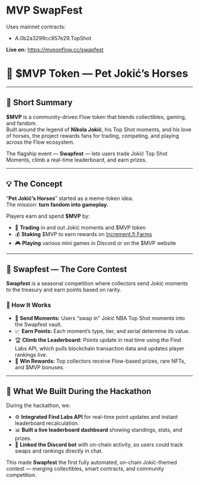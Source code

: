 # MVP SwapFest

Uses mainnet contracts:
- A.0b2a3299cc857e29.TopShot

**Live on:** https://mvponflow.cc/swapfest

# 🐴 $MVP Token — Pet Jokić’s Horses

---

## 🎯 Short Summary

**$MVP** is a community-driven Flow token that blends collectibles, gaming, and fandom.  
Built around the legend of **Nikola Jokić**, his Top Shot moments, and his love of horses, the project rewards fans for trading, competing, and playing across the Flow ecosystem.  

The flagship event — **Swapfest** — lets users trade Jokić Top Shot Moments, climb a real-time leaderboard, and earn prizes.

---

## 💡 The Concept

“**Pet Jokić’s Horses**” started as a meme-token idea.  
The mission: **turn fandom into gameplay.**

Players earn and spend **$MVP** by:

- 🏇 **Trading** in and out Jokić moments and $MVP token  
- 💰 **Staking** $MVP to earn rewards on [Increment.fi Farms](https://increment.fi/farms)  
- 🎮 **Playing** various mini games in Discord or on the $MVP website  

---

## 🧩 Swapfest — The Core Contest

**Swapfest** is a seasonal competition where collectors send Jokić moments to the treasury and earn points based on rarity.

### 🔹 How It Works

- 💸 **Send Moments:** Users “swap in” Jokić NBA Top Shot moments into the Swapfest vault.  
- 📈 **Earn Points:** Each moment’s type, tier, and serial determine its value.  
- 🏆 **Climb the Leaderboard:** Points update in real time using the Find Labs API, which pulls blockchain transaction data and updates player rankings live.  
- 🎁 **Win Rewards:** Top collectors receive Flow-based prizes, rare NFTs, and $MVP bonuses.  

---

## 🧱 What We Built During the Hackathon

During the hackathon, we:

- ⚙️ **Integrated Find Labs API** for real-time point updates and instant leaderboard recalculation.  
- 📊 **Built a live leaderboard dashboard** showing standings, stats, and prizes.  
- 🤖 **Linked the Discord bot** with on-chain activity, so users could track swaps and rankings directly in chat.  

This made **Swapfest** the first fully automated, on-chain Jokić-themed contest — merging collectibles, smart contracts, and community competition.

